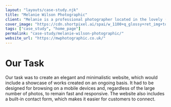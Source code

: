 ```yaml
---
layout: "layouts/case-study.njk"
title: "Melanie Wilson Photographic"
client: "Melanie is a professional photographer located in the lovely (and rainy) Cumbria. She photographs weddings across the North of the United Kingdom.As she says herself – she loves photographing weddings, capturing every little detail of a day that has been thoughtfully chosen by you!"
cover_image: "https://cdn.shortpixel.ai/spai/w_1100+q_glossy+ret_img+to_webp/https://www.behoofstudio.co.uk/wp-content/uploads/2019/05/mw_photographic_branding.jpg"
tags: ["case_study", "home_page"]
permalink: "case-study/melanie-wilson-photographic/"
website_url: "https://mwphotographic.co.uk/"
---
```


# Our Task

Our task was to create an elegant and minimalistic website, which would include a showcase of works created on an ongoing basis. It had to be designed for browsing on a mobile devices and, regardless of the large number of photos, to remain fast and responsive. The website also includes a built-in contact form, which makes it easier for customers to connect.
